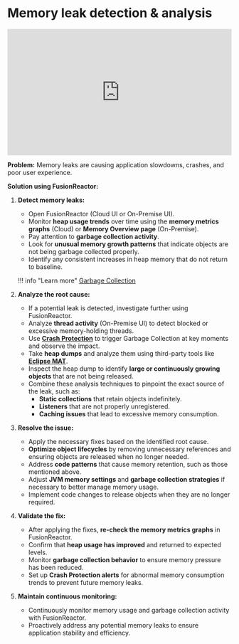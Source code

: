 # Memory leak detection & analysis 

<div style="padding:56.25% 0 0 0;position:relative;"><iframe src="https://player.vimeo.com/video/1075712868?badge=0&amp;autopause=0&amp;player_id=0&amp;app_id=58479" frameborder="0" allow="autoplay; fullscreen; picture-in-picture; clipboard-write; encrypted-media" style="position:absolute;top:0;left:0;width:100%;height:100%;" title="Memory Leak Detection &amp; Analysis with FusionReactor"></iframe></div><script src="https://player.vimeo.com/api/player.js"></script>

**Problem:** Memory leaks are causing application slowdowns, crashes, and poor user experience.

**Solution using FusionReactor:**

1.  **Detect memory leaks:**
    * Open FusionReactor (Cloud UI or On-Premise UI).
    * Monitor **heap usage trends** over time using the **memory metrics graphs** (Cloud) or **Memory Overview page** (On-Premise).
    * Pay attention to **garbage collection activity**.
    * Look for **unusual memory growth patterns** that indicate objects are not being garbage collected properly.
    * Identify any consistent increases in heap memory that do not return to baseline.


    !!! info "Learn more"
        [Garbage Collection](/Data-insights/Features/Resources/Garbage-Collection/)

2.  **Analyze the root cause:**
    * If a potential leak is detected, investigate further using FusionReactor.
    * Analyze **thread activity** (On-Premise UI) to detect blocked or excessive memory-holding threads.
    * Use **[Crash Protection](/Data-insights/Features/Crash-protection/Crash-Protection/)** to trigger Garbage Collection at key moments and observe the impact.
    * Take **heap dumps** and analyze them using third-party tools like **[Eclipse MAT](https://eclipse.dev/mat/)**.
    * Inspect the heap dump to identify **large or continuously growing objects** that are not being released.
    * Combine these analysis techniques to pinpoint the exact source of the leak, such as:
        * **Static collections** that retain objects indefinitely.
        * **Listeners** that are not properly unregistered.
        * **Caching issues** that lead to excessive memory consumption.

3.  **Resolve the issue:**
    * Apply the necessary fixes based on the identified root cause.
    * **Optimize object lifecycles** by removing unnecessary references and ensuring objects are released when no longer needed.
    * Address **code patterns** that cause memory retention, such as those mentioned above.
    * Adjust **JVM memory settings** and **garbage collection strategies** if necessary to better manage memory usage.
    * Implement code changes to release objects when they are no longer required.

4.  **Validate the fix:**
    * After applying the fixes, **re-check the memory metrics graphs** in FusionReactor.
    * Confirm that **heap usage has improved** and returned to expected levels.
    * Monitor **garbage collection behavior** to ensure memory pressure has been reduced.
    * Set up **Crash Protection alerts** for abnormal memory consumption trends to prevent future memory leaks.

5.  **Maintain continuous monitoring:**
    * Continuously monitor memory usage and garbage collection activity with FusionReactor.
    * Proactively address any potential memory leaks to ensure application stability and efficiency.


